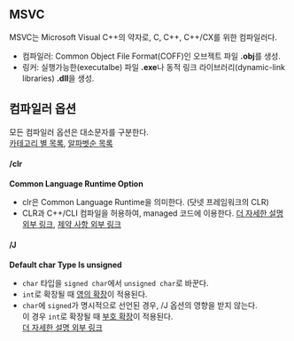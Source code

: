 ## MSVC
MSVC는 Microsoft Visual C++의 약자로, C, C++, C++/CX를 위한 컴파일러다.
- 컴파일러: Common Object File Format(COFF)인 오브젝트 파일 **.obj**를 생성.
- 링커: 실행가능한(executalbe) 파일 **.exe**나 동적 링크 라이브러리(dynamic-link libraries) **.dll**을 생성.

## 컴파일러 옵션
모든 컴파일러 옵션은 대소문자를 구분한다.  
[카테고리 별 목록][1], [알파벳순 목록][2]

#### /clr
**Common Language Runtime Option**
- clr은 Common Language Runtime을 의미한다. (닷넷 프레임워크의 CLR)  
- CLR과 C++/CLI 컴파일을 허용하여, managed 코드에 이용한다.
[더 자세한 설명 외부 링크][3], [제약 사항 외부 링크][4]

#### /J
**Default char Type Is unsigned**
- `char` 타입을 `signed char`에서 `unsigned char`로 바꾼다.
- `int`로 확장될 때 [영의 확장][3]이 적용된다.
- `char`에 `signed`가 명시적으로 선언된 경우, /J 옵션의 영향을 받지 않는다.  
이 경우 `int`로 확장될 때 [부호 확장][4]이 적용된다.  
[더 자세한 설명 외부 링크][5]

[1]: https://docs.microsoft.com/en-us/cpp/build/reference/compiler-options-listed-by-category?view=msvc-170
[2]: https://docs.microsoft.com/en-us/cpp/build/reference/compiler-options-listed-alphabetically?view=msvc-170

<!-- /clr -->
[3]: https://docs.microsoft.com/en-us/cpp/build/reference/clr-common-language-runtime-compilation?view=msvc-170
[4]: https://docs.microsoft.com/en-us/cpp/build/reference/clr-restrictions?view=msvc-170

[5]: https://github.com/ipari3/cpp/blob/main/theoretical/Numeric%20Manipulation.md#zero-extension
[6]: https://github.com/ipari3/cpp/blob/main/theoretical/Numeric%20Manipulation.md#sign-extension
[7]: https://docs.microsoft.com/en-us/cpp/build/reference/j-default-char-type-is-unsigned?view=msvc-170#remarks
